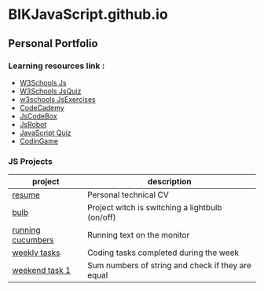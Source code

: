 # BIKJavaScript.github.io
## Personal Portfolio
### Learning resources link : 

- [W3Schools Js](https://www.w3schools.com/js)
- [W3Schools JsQuiz](https://www.w3schools.com/quiztest/quiztest.asp?qtest=JS)
- [w3schools JsExercises](https://www.w3schools.com/js/exercise_js.asp?filename=exercise_js_variables1)
- [CodeCademy](https://www.codecademy.com/learn)
- [JsCodeBox](https://jscodebox.com/)
- [JsRobot](https://lab.reaal.me/jsrobot)
- [JavaScript Quiz](https://javascriptquiz.com/)
- [CodinGame](https://www.codingame.com/multiplayer/clashofcode)
 
### JS Projects	

| project         | description |
| ----------------------------------------------------------------------------- | ----------------------------------------------- |
| [resume](https://bikarabojkov.github.io/BIKJavaScript.github.io/resume/)| Personal technical CV |
| [bulb](https://bikarabojkov.github.io/BIKJavaScript.github.io/bulb/index.html)| Project witch is switching a lightbulb (on/off) |
| [running cucumbers](https://bikarabojkov.github.io/BIKJavaScript.github.io/runing_cucumbers/)| Running  text on the monitor |
| [weekly tasks](https://bikarabojkov.github.io/BIKJavaScript.github.io/weekly-tasks/)| Coding tasks completed during the week |
| [weekend task 1](https://bikarabojkov.github.io/BIKJavaScript.github.io/elements_sum/)| Sum numbers of string and check if they are equal |
